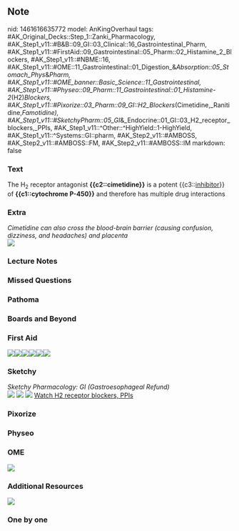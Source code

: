 ## Note
nid: 1461616635772
model: AnKingOverhaul
tags: #AK_Original_Decks::Step_1::Zanki_Pharmacology, #AK_Step1_v11::#B&B::09_GI::03_Clinical::16_Gastrointestinal_Pharm, #AK_Step1_v11::#FirstAid::09_Gastrointestinal::05_Pharm::02_Histamine_2_Blockers, #AK_Step1_v11::#NBME::16, #AK_Step1_v11::#OME::11_Gastrointestinal::01_Digestion_&_Absorption::05_Stomach_Phys_&_Pharm, #AK_Step1_v11::#OME_banner::Basic_Science::11_Gastrointestinal, #AK_Step1_v11::#Physeo::09_Pharm::11_Gastrointestinal::01_Histamine-2_(H2)_Blockers, #AK_Step1_v11::#Pixorize::03_Pharm::09_GI::H2_Blockers_(Cimetidine,_Ranitidine,_Famotidine), #AK_Step1_v11::#SketchyPharm::05_GI_&_Endocrine::01_GI::03_H2_receptor_blockers,_PPIs, #AK_Step1_v11::^Other::^HighYield::1-HighYield, #AK_Step1_v11::^Systems::GI::pharm, #AK_Step2_v11::#AMBOSS, #AK_Step2_v11::#AMBOSS::FM, #AK_Step2_v11::#AMBOSS::IM
markdown: false

### Text
<div>
  The H<sub>2</sub> receptor antagonist <b>{{c2::cimetidine}}</b>
  is a potent {{c3::<u>inhibitor</u>}} of <b>{{c1::cytochrome
  P-450}}</b> and therefore has multiple drug interactions
</div>

### Extra
<div>
  <i>Cimetidine can also cross the blood-brain barrier (causing
  confusion, dizziness, and headaches) and placenta</i>
</div><img src="paste-177463753703831.jpg">

### Lecture Notes


### Missed Questions


### Pathoma


### Boards and Beyond


### First Aid
<img src="paste-645263001649155.jpg"><img src=
"paste-647152787259395.jpg"><img src=
"paste-649046867836931.jpg"><img src=
"paste-793520977739779.jpg"><img src=
"paste-651314610569219.jpg"><img src=
"paste-89253715378179%20(1).jpg">

### Sketchy
<div>
  <i>Sketchy Pharmacology: GI (Gastroesophageal Refund)</i>
</div><img src=
"Screen%20Shot%202019-09-17%20at%209.09.17%20AM.png"> <img src=
"Screen%20Shot%202019-09-17%20at%209.09.29%20AM.png"> <img src=
"Screen%20Shot%202019-09-17%20at%209.09.38%20AM.png"> <a href=
"https://dashboard.sketchy.com/study/medical/courses/medical-pharmacology/units/medical-pharmacology-gi-endocrine/videos/medical-pharmacology-gi-and-endocrine-gi-h2-receptor-blockers-ppis?utm_source=anki&utm_medium=partnership&utm_campaign=february_update&utm_content=medical">
Watch H2 receptor blockers, PPIs</a>

### Pixorize


### Physeo


### OME
<div class="ome-widget">
  <a href=
  "https://onlinemeded.org/spa/gastrointestinal?ref=anki"><img src=
  "_OME_AnkiFlashcards_Topic_2.png"></a>
</div>

### Additional Resources
<img src="paste-69ff5109947ab7acf2a2a07b0a0c502c5e7076bd.jpg">

### One by one


